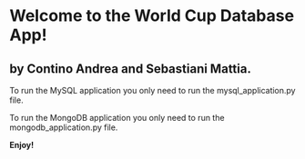 # **Welcome to the World Cup Database App!**
## by Contino Andrea and Sebastiani Mattia.

To run the MySQL application you only need to run the mysql_application.py file.

To run the MongoDB application you only need to run the mongodb_application.py file.

**Enjoy!**
